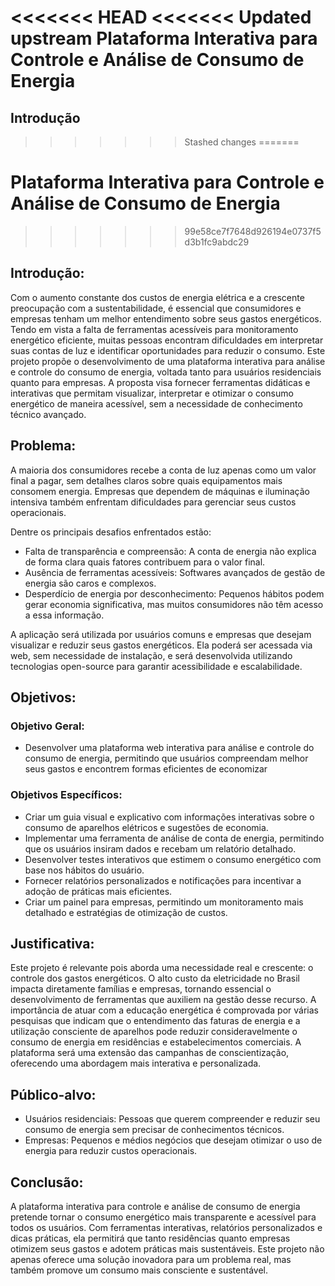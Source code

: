 <<<<<<< HEAD
<<<<<<< Updated upstream
Plataforma Interativa para Controle e Análise de Consumo de Energia
=======
## Introdução
>>>>>>> Stashed changes
=======
# Plataforma Interativa para Controle e Análise de Consumo de Energia
>>>>>>> 99e58ce7f7648d926194e0737f5d3b1fc9abdc29

## Introdução:

 Com o aumento constante dos custos de energia elétrica e a crescente preocupação com a sustentabilidade, é essencial que consumidores e empresas tenham um melhor entendimento sobre seus gastos energéticos. Tendo em vista a falta de ferramentas acessíveis para monitoramento energético eficiente, muitas pessoas encontram dificuldades em interpretar suas contas de luz e identificar oportunidades para reduzir o consumo.
 Este projeto propõe o desenvolvimento de uma plataforma interativa para análise e controle do consumo de energia, voltada tanto para usuários residenciais quanto para empresas. A proposta visa fornecer ferramentas didáticas e interativas que permitam visualizar, interpretar e otimizar o consumo energético de maneira acessível, sem a necessidade de conhecimento técnico avançado.
 
## Problema:

 A maioria dos consumidores recebe a conta de luz apenas como um valor final a pagar, sem detalhes claros sobre quais equipamentos mais consomem energia. Empresas que dependem de máquinas e iluminação intensiva também enfrentam dificuldades para gerenciar seus custos operacionais.

Dentre os principais desafios enfrentados estão:

- Falta de transparência e compreensão: A conta de energia não explica de forma clara quais fatores contribuem para o valor final.
- Ausência de ferramentas acessíveis: Softwares avançados de gestão de energia são caros e complexos.
- Desperdício de energia por desconhecimento: Pequenos hábitos podem gerar economia significativa, mas muitos consumidores não têm acesso a essa informação.
  
A aplicação será utilizada por usuários comuns e empresas que desejam visualizar e reduzir seus gastos energéticos. Ela poderá ser acessada via web, sem necessidade de instalação, e será desenvolvida utilizando tecnologias open-source para garantir acessibilidade e escalabilidade.

## Objetivos:

### Objetivo Geral:

- Desenvolver uma plataforma web interativa para análise e controle do consumo de energia, permitindo que usuários compreendam melhor seus gastos e encontrem formas eficientes de economizar

### Objetivos Específicos:

- Criar um guia visual e explicativo com informações interativas sobre o consumo de aparelhos elétricos e sugestões de economia.
- Implementar uma ferramenta de análise de conta de energia, permitindo que os usuários insiram dados e recebam um relatório detalhado.
- Desenvolver testes interativos que estimem o consumo energético com base nos hábitos do usuário.
- Fornecer relatórios personalizados e notificações para incentivar a adoção de práticas mais eficientes.
- Criar um painel para empresas, permitindo um monitoramento mais detalhado e estratégias de otimização de custos.
  
## Justificativa:

 Este projeto é relevante pois aborda uma necessidade real e crescente: o controle dos gastos energéticos. O alto custo da eletricidade no Brasil impacta diretamente famílias e empresas, tornando essencial o desenvolvimento de ferramentas que auxiliem na gestão desse recurso.
 A importância de atuar com a educação energética é comprovada por várias pesquisas que indicam que o entendimento das faturas de energia e a utilização consciente de aparelhos pode reduzir consideravelmente o consumo de energia em residências e estabelecimentos comerciais. A plataforma será uma extensão das campanhas de conscientização, oferecendo uma abordagem mais interativa e personalizada.
 
## Público-alvo:

- Usuários residenciais: Pessoas que querem compreender e reduzir seu consumo de energia sem precisar de conhecimentos técnicos.
- Empresas: Pequenos e médios negócios que desejam otimizar o uso de energia para reduzir custos operacionais.
  
## Conclusão:

 A plataforma interativa para controle e análise de consumo de energia pretende tornar o consumo energético mais transparente e acessível para todos os usuários. Com ferramentas interativas, relatórios personalizados e dicas práticas, ela permitirá que tanto residências quanto empresas otimizem seus gastos e adotem práticas mais sustentáveis. Este projeto não apenas oferece uma solução inovadora para um problema real, mas também promove um consumo mais consciente e sustentável.
